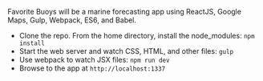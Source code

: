 Favorite Buoys will be a marine forecasting app using ReactJS, Google Maps, Gulp, Webpack, ES6, and Babel.


* Clone the repo. From the home directory, install the node_modules: `npm install`
* Start the web server and watch CSS, HTML, and other files: `gulp`
* Use webpack to watch JSX files: `npm run dev`
* Browse to the app at `http://localhost:1337`
